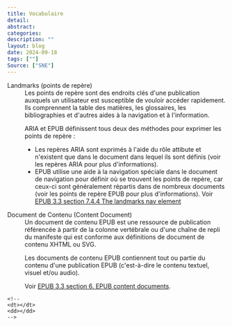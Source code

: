```yaml
---
title: Vocabulaire 
detail: 
abstract: 
categories: 
description: ""
layout: blog
date: 2024-09-18
tags: [""]
Source: ["SNE"]
---
```


<dl>
<dt id="landmarks">Landmarks (points de repère)</dt>
<dd>
Les points de repère sont des endroits clés d'une publication auxquels un utilisateur est susceptible de vouloir accéder rapidement. Ils comprennent la table des matières, les glossaires, les bibliographies et d'autres aides à la navigation et à l'information.

ARIA et EPUB définissent tous deux des méthodes pour exprimer les points de repère&nbsp;:
* Les repères ARIA sont exprimés à l'aide du rôle attibute et n'existent que dans le document dans lequel ils sont définis (voir les repères ARIA pour plus d'informations).
* EPUB utilise une aide à la navigation spéciale dans le document de navigation pour définir où se trouvent les points de repère, car ceux-ci sont généralement répartis dans de nombreux documents (voir les points de repère EPUB pour plus d'informations).
Voir [EPUB 3.3 section 7.4.4 The landmarks nav element](https://www.w3.org/TR/epub-33/#sec-nav-landmarks)
</dd>
<dt id="contentdocument">Document de Contenu (Content Document)</dt>
<dd>
Un document de contenu EPUB est une ressource de publication référencée à partir de la colonne vertébrale ou d'une chaîne de repli du manifeste qui est conforme aux définitions de document de contenu XHTML ou SVG.

Les documents de contenu EPUB contiennent tout ou partie du contenu d'une publication EPUB (c'est-à-dire le contenu textuel, visuel et/ou audio).

Voir [EPUB 3.3 section 6. EPUB content documents](https://www.w3.org/TR/epub-33/#sec-contentdocs).
</dd> 



    <!-- 
    <dt></dt>
    <dd></dd> 
    -->

</dl>